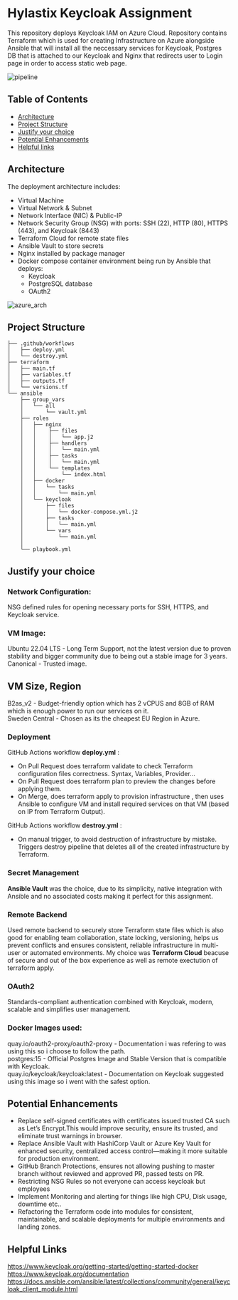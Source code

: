 # Hylastix Keycloak Assignment

This repository deploys Keycloak IAM on Azure Cloud.
Repository contains Terraform which is used for creating Infrastructure on Azure alongside Ansible that will install all the neccessary services for Keycloak, Postgres DB that is attached to our Keycloak and Nginx that redirects user to Login page in order to access static web page.

![pipeline](https://github.com/user-attachments/assets/a64ae653-e78b-40e6-bdd0-310d5baa4311)


## Table of Contents
- [Architecture](#architecture)
- [Project Structure](#project-structure)
- [Justify your choice](#justify-your-choice)
- [Potential Enhancements](#potential-enhancements)
- [Helpful links](#helpful-links)

## Architecture
The deployment architecture includes:
- Virtual Machine
- Virtual Network & Subnet
- Network Interface (NIC) & Public-IP
- Network Security Group (NSG) with ports: SSH (22), HTTP (80), HTTPS (443), and Keycloak (8443)
- Terraform Cloud for remote state files
- Ansible Vault to store secrets
- Nginx installed by package manager
- Docker compose container environment being run by Ansible that deploys:
  - Keycloak
  - PostgreSQL database
  - OAuth2
  
![azure_arch](https://github.com/user-attachments/assets/a1ef20b8-ebf3-4f7a-9968-8837b72ce9e8)


## Project Structure
```
├── .github/workflows
│   ├── deploy.yml
│   └── destroy.yml
├── terraform
│   ├── main.tf
│   ├── variables.tf
│   ├── outputs.tf
│   └── versions.tf
└── ansible
    ├── group_vars
    │   └── all
    │       └── vault.yml
    ├── roles
    │   ├── nginx
    │   │    ├── files
    │   │    │   └── app.j2
    │   │    ├── handlers
    │   │    │   └── main.yml
    │   │    ├── tasks
    │   │    │   └── main.yml
    │   │    └── templates
    │   │        └── index.html
    │   ├── docker
    │   │   └── tasks
    │   │       └── main.yml
    │   └── keycloak
    │       ├── files
    │       │   └── docker-compose.yml.j2
    │       ├── tasks
    │       │   └── main.yml
    │       └── vars
    │           └── main.yml
    │
    └── playbook.yml
```

## Justify your choice


### Network Configuration:
NSG defined rules for opening necessary ports for SSH, HTTPS, and Keycloak service.

### VM Image:
Ubuntu 22.04 LTS - Long Term Support, not the latest version due to proven stability and bigger community due to being out a stable image for 3 years.  
Canonical - Trusted image.

## VM Size, Region
B2as_v2 - Budget-friendly option which has 2 vCPUS and 8GB of RAM which is enough power to run our services on it.  
Sweden Central - Chosen as its the cheapest EU Region in Azure.

### Deployment
GitHub Actions workflow **deploy.yml** :
- On Pull Request does terraform validate to check Terraform configuration files correctness. Syntax, Variables, Provider...
- On Pull Request does terraform plan to preview the changes before applying them.
- On Merge, does terraform apply to provision infrastructure , then uses Ansible to configure VM and install required services on that VM (based on IP from Terraform Output).
 
GitHub Actions workflow **destroy.yml** :
- On manual trigger, to avoid destruction of infrastructure by mistake. Triggers destroy pipeline that deletes all of the created infrastructure by Terraform.

### Secret Management
**Ansible Vault** was the choice, due to its simplicity, native integration with Ansible and no associated costs making it perfect for this assignment.

### Remote Backend
Used remote backend to securely store Terraform state files which is also good for enabling team collaboration, state locking, versioning, helps us prevent conflicts and ensures consistent, reliable infrastructure in multi-user or automated environments. 
My choice was **Terraform Cloud** beacuse of secure and out of the box experience as well as remote exectution of terraform apply.

### OAuth2
Standards-compliant authentication combined with Keycloak, modern, scalable and simplifies user management.

### Docker Images used:
quay.io/oauth2-proxy/oauth2-proxy - Documentation i was refering to was using this so i choose to follow the path.  
postgres:15 - Official Postgres Image and Stable Version that is compatible with Keycloak.  
quay.io/keycloak/keycloak:latest - Documentation on Keycloak suggested using this image so i went with the safest option.

## Potential Enhancements
- Replace self-signed certificates with certificates issued trusted CA such as Let’s Encrypt.This would improve security, ensure its trusted, and eliminate trust warnings in browser. 
- Replace Ansible Vault with HashiCorp Vault or Azure Key Vault for enhanced security, centralized access control—making it more suitable for production environment.
- GitHub Branch Protections, ensures not allowing pushing to master branch without reviewed and approved PR, passed tests on PR.
- Restricting NSG Rules so not everyone can access keycloak but employees
- Implement Monitoring and alerting for things like high CPU, Disk usage, downtime etc..
- Refactoring the Terraform code into modules for consistent, maintainable, and scalable deployments for multiple environments and landing zones.

## Helpful Links
https://www.keycloak.org/getting-started/getting-started-docker  
https://www.keycloak.org/documentation  
https://docs.ansible.com/ansible/latest/collections/community/general/keycloak_client_module.html


